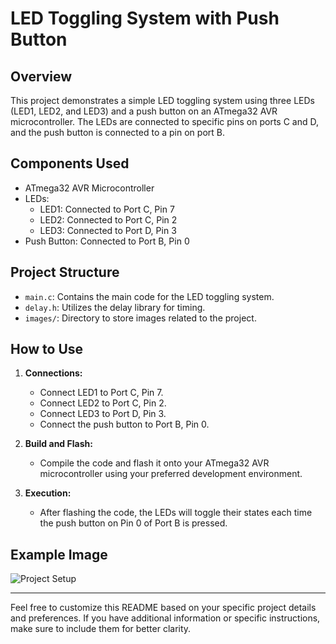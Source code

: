 # LED Toggling System with Push Button

## Overview

This project demonstrates a simple LED toggling system using three LEDs (LED1, LED2, and LED3) and a push button on an ATmega32 AVR microcontroller. The LEDs are connected to specific pins on ports C and D, and the push button is connected to a pin on port B.

## Components Used

- ATmega32 AVR Microcontroller
- LEDs:
  - LED1: Connected to Port C, Pin 7
  - LED2: Connected to Port C, Pin 2
  - LED3: Connected to Port D, Pin 3
- Push Button: Connected to Port B, Pin 0

## Project Structure

- `main.c`: Contains the main code for the LED toggling system.
- `delay.h`: Utilizes the delay library for timing.
- `images/`: Directory to store images related to the project.

## How to Use

1. **Connections:**
   - Connect LED1 to Port C, Pin 7.
   - Connect LED2 to Port C, Pin 2.
   - Connect LED3 to Port D, Pin 3.
   - Connect the push button to Port B, Pin 0.

2. **Build and Flash:**
   - Compile the code and flash it onto your ATmega32 AVR microcontroller using your preferred development environment.

3. **Execution:**
   - After flashing the code, the LEDs will toggle their states each time the push button on Pin 0 of Port B is pressed.

## Example Image

![Project Setup]("Assets\LEDS.gif")

---

Feel free to customize this README based on your specific project details and preferences. If you have additional information or specific instructions, make sure to include them for better clarity.
